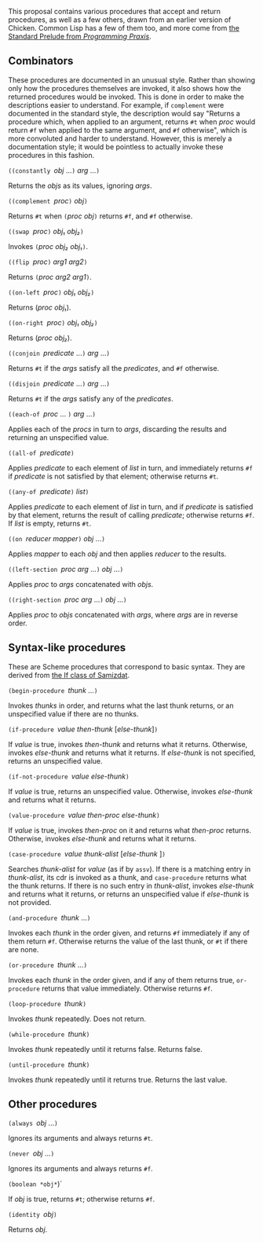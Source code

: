 This proposal contains various procedures that accept and return procedures, as well as a few others, drawn from an earlier version of Chicken.  Common Lisp has a few of them too, and more come from [the Standard Prelude from *Programming Praxis*](http://programmingpraxis.com/contents/standard-prelude/).


## Combinators

These procedures are documented in an unusual style.  Rather than showing only how the procedures themselves are invoked, it also shows how the returned procedures would be invoked.  This is done in order to make the descriptions easier to understand.  For example, if `complement` were documented in the standard style, the description would say "Returns a procedure which, when applied to an argument, returns `#t` when *proc* would return `#f` when applied to the same argument, and `#f` otherwise", which is more convoluted and harder to understand.  However, this is merely a documentation style; it would be pointless to actually invoke these procedures in this fashion.

`((constantly `*obj* ...`)` *arg* ...`)`

Returns the *objs* as its values, ignoring *args*.

`((complement `*proc*`)` *obj*`)`

Returns `#t` when `(`*proc obj*`)` returns `#f`, and `#f` otherwise.

`((swap `*proc*`)` *obj₁ obj₂*`)`

Invokes `(`*proc obj₂ obj₁*`)`.

`((flip `*proc*`)` *arg1 arg2*`)`

Returns `(`*proc arg2 arg1*`)`.

`((on-left `*proc*`)` *obj₁ obj₂*`)`

Returns (*proc obj₁*).

`((on-right `*proc*`)` *obj₁ obj₂*`)`

Returns (*proc obj₂*).

`((conjoin `*predicate* ...`)` *arg* ...`)`

Returns `#t` if the *args* satisfy all the *predicates*, and `#f` otherwise.

`((disjoin `*predicate* ...`)` *arg* ...`)`

Returns `#t` if the *args* satisfy any of the *predicates*.

`((each-of `*proc* ... `)` *arg* ...`)`

Applies each of the *procs* in turn to *args*, discarding the results and returning an unspecified value.

`((all-of `*predicate*`)`

Applies *predicate* to each element of *list* in turn, and immediately returns `#f` if *predicate* is not satisfied by that element; otherwise returns `#t`.

`((any-of `*predicate*`)` *list*`)`

Applies *predicate* to each element of *list* in turn, and if *predicate* is satisfied by that element, returns the result of calling *predicate*; otherwise returns `#f`.  If *list* is empty, returns `#t`.

`((on `*reducer mapper*`)` *obj* ...`)`

Applies *mapper* to each *obj* and then applies *reducer* to the results.

`((left-section `*proc arg* ...`)` *obj* ...`)`

Applies *proc* to *args* concatenated with *objs*.

`((right-section `*proc arg* ...`)` *obj* ...`)`

Applies *proc* to *objs* concatenated with *args*, where *args* are in reverse order.

## Syntax-like procedures

These are Scheme procedures that correspond to basic syntax.  They are derived from [the If class of Samizdat](https://github.com/danfuzz/samizdat/blob/master/doc/library-guide/If.md).

`(begin-procedure `*thunk* ...`)`

Invokes *thunks* in order, and returns what the last thunk returns, or an unspecified value if there are no thunks.

`(if-procedure `*value then-thunk* [*else-thunk*]`)`

If *value* is true, invokes *then-thunk* and returns what it returns.  Otherwise, invokes *else-thunk* and returns what it returns.  If *else-thunk* is not specified, returns an unspecified value.

`(if-not-procedure `*value else-thunk*`)`

If *value* is true, returns an unspecified value.  Otherwise, invokes *else-thunk* and returns what it returns.

`(value-procedure `*value then-proc else-thunk*`)`

If *value* is true, invokes *then-proc* on it and returns what *then-proc* returns.  Otherwise, invokes *else-thunk* and returns what it returns.

`(case-procedure `*value thunk-alist* [*else-thunk* ]`)`

Searches *thunk-alist* for *value* (as if by `assv`).  If there is a matching entry in *thunk-alist*, its cdr is invoked as a thunk, and `case-procedure` returns what the thunk returns.  If there is no such entry in *thunk-alist*, invokes *else-thunk* and returns what it returns, or returns an unspecified value if *else-thunk* is not provided.

`(and-procedure `*thunk* ...`)`

Invokes each *thunk* in the order given, and returns `#f` immediately if any of them return `#f`.  Otherwise returns the value of the last thunk, or `#t` if there are none.

`(or-procedure `*thunk* ...`)`

Invokes each *thunk* in the order given, and if any of them returns true, `or-procedure` returns that value immediately.  Otherwise returns `#f`.

`(loop-procedure `*thunk*`)`

Invokes *thunk* repeatedly.  Does not return.

`(while-procedure `*thunk*`)`

Invokes *thunk* repeatedly until it returns false.  Returns false.

`(until-procedure `*thunk*`)`

Invokes *thunk* repeatedly until it returns true.  Returns the last value.


## Other procedures

`(always `*obj* ...`)`

Ignores its arguments and always returns `#t`.

`(never `*obj* ...`)`

Ignores its arguments and always returns `#f`.

`(boolean *obj*`)`

If *obj* is true, returns `#t`; otherwise returns `#f`.

`(identity `*obj*`)`

Returns *obj*.
